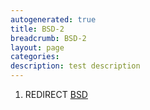 ```yaml
---
autogenerated: true
title: BSD-2
breadcrumb: BSD-2
layout: page
categories: 
description: test description
---
```


1.  REDIRECT [BSD](BSD "wikilink")
